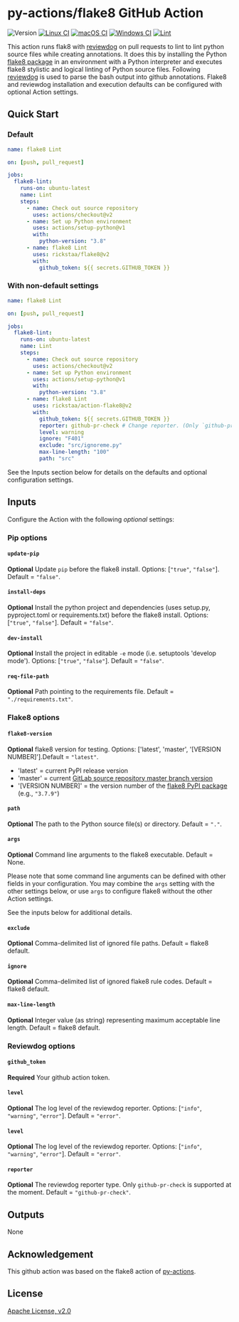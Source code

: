 # py-actions/flake8 GitHub Action

![Version](https://img.shields.io/github/v/release/rickstaa/action-flake8?sort=semver)
[![Linux CI](https://github.com/py-actions/flake8/workflows/Linux%20CI/badge.svg)](https://github.com/rickstaa/action-flake8/actions?query=workflow%3A%22Linux+CI%22)
[![macOS CI](https://github.com/rickstaa/action-flake8/workflows/macOS%20CI/badge.svg)](https://github.com/rickstaa/action-flake8/actions?query=workflow%3A%22macOS+CI%22)
[![Windows CI](https://github.com/rickstaa/action-flake8/workflows/Windows%20CI/badge.svg)](https://github.com/rickstaa/action-flake8/actions?query=workflow%3A%22Windows+CI%22)
[![Lint](https://github.com/rickstaa/action-flake8/workflows/Lint/badge.svg)](https://github.com/rickstaa/action-flake8/actions?query=workflow%3ALint)

This action runs flak8 with [reviewdog](https://github.com/reviewdog/reviewdog) on pull requests to lint to lint python source files while creating annotations. It does this by installing the Python [flake8 package](https://pypi.org/project/flake8/) in an environment with a Python interpreter and executes flake8 stylistic and logical linting of Python source files. Following [reviewdog](https://github.com/reviewdog/reviewdog) is used to parse the bash output into github annotations. Flake8 and reviewdog installation and execution defaults can be configured with optional Action settings.

## Quick Start

### Default

```yaml
name: flake8 Lint

on: [push, pull_request]

jobs:
  flake8-lint:
    runs-on: ubuntu-latest
    name: Lint
    steps:
      - name: Check out source repository
        uses: actions/checkout@v2
      - name: Set up Python environment
        uses: actions/setup-python@v1
        with:
          python-version: "3.8"
      - name: flake8 Lint
        uses: rickstaa/flake8@v2
        with:
          github_token: ${{ secrets.GITHUB_TOKEN }}
```

### With non-default settings

```yaml
name: flake8 Lint

on: [push, pull_request]

jobs:
  flake8-lint:
    runs-on: ubuntu-latest
    name: Lint
    steps:
      - name: Check out source repository
        uses: actions/checkout@v2
      - name: Set up Python environment
        uses: actions/setup-python@v1
        with:
          python-version: "3.8"
      - name: flake8 Lint
        uses: rickstaa/action-flake8@v2
        with:
          github_token: ${{ secrets.GITHUB_TOKEN }}
          reporter: github-pr-check # Change reporter. (Only `github-pr-check` is supported at the moment).
          level: warning
          ignore: "F401"
          exclude: "src/ignoreme.py"
          max-line-length: "100"
          path: "src"
```

See the Inputs section below for details on the defaults and optional configuration settings.

## Inputs

Configure the Action with the following _optional_ settings:

### Pip options

#### `update-pip`

**Optional** Update `pip` before the flake8 install. Options: [`"true"`, `"false"`]. Default = `"false"`.

#### `install-deps`

**Optional** Install the python project and dependencies (uses setup.py, pyproject.toml or requirements.txt) before the flake8 install. Options: [`"true"`, `"false"`]. Default = `"false"`.

#### `dev-install`

**Optional** Install the project in editable `-e` mode (i.e.  setuptools 'develop mode'). Options: [`"true"`, `"false"`]. Default = `"false"`.

#### `req-file-path`

**Optional** Path pointing to the requirements file. Default = `"./requirements.txt"`.

### Flake8 options

#### `flake8-version`

**Optional** flake8 version for testing. Options: \['latest', 'master', '[VERSION NUMBER]'].Default = `"latest"`.

-   'latest' = current PyPI release version
-   'master' = current [GitLab source repository master branch version](https://gitlab.com/pycqa/flake8)
-   '[VERSION NUMBER]' = the version number of the [flake8 PyPI package](https://pypi.org/project/flake8/) (e.g., `"3.7.9"`)

#### `path`

**Optional** The path to the Python source file(s) or directory. Default = `"."`.

#### `args`

**Optional** Command line arguments to the flake8 executable. Default = None.

Please note that some command line arguments can be defined with other fields in your configuration.  You may combine the `args` setting with the other settings below, or use `args` to configure flake8 without the other Action settings.

See the inputs below for additional details.

#### `exclude`

**Optional** Comma-delimited list of ignored file paths. Default = flake8 default.

#### `ignore`

**Optional** Comma-delimited list of ignored flake8 rule codes. Default = flake8 default.

#### `max-line-length`

**Optional** Integer value (as string) representing maximum acceptable line length. Default = flake8 default.

### Reviewdog options

#### `github_token`

**Required** Your github action token.

#### `level`

**Optional** The log level of the reviewdog reporter. Options: [`"info"`, `"warning"`, `"error"`]. Default = `"error"`.

#### `level`

**Optional** The log level of the reviewdog reporter. Options: [`"info"`, `"warning"`, `"error"`]. Default = `"error"`.

#### `reporter`

**Optional** The reviewdog reporter type. Only `github-pr-check` is supported at the moment. Default = `"github-pr-check"`.

## Outputs

None

## Acknowledgement

This github action was based on the flake8 action of [py-actions](https://github.com/py-actions/flake8).

## License

[Apache License, v2.0](LICENSE)
